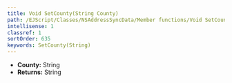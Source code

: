 ```yaml
---
title: Void SetCounty(String County)
path: /EJScript/Classes/NSAddressSyncData/Member functions/Void SetCounty(String p_0)
intellisense: 1
classref: 1
sortOrder: 635
keywords: SetCounty(String)
---
```



* **County:** String
* **Returns:** String


